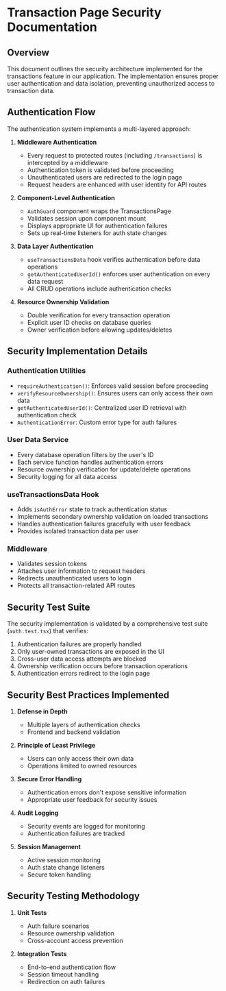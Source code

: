 # Transaction Page Security Documentation

## Overview

This document outlines the security architecture implemented for the transactions feature in our application. The implementation ensures proper user authentication and data isolation, preventing unauthorized access to transaction data.

## Authentication Flow

The authentication system implements a multi-layered approach:

1. **Middleware Authentication**
   - Every request to protected routes (including `/transactions`) is intercepted by a middleware
   - Authentication token is validated before proceeding
   - Unauthenticated users are redirected to the login page
   - Request headers are enhanced with user identity for API routes

2. **Component-Level Authentication**
   - `AuthGuard` component wraps the TransactionsPage
   - Validates session upon component mount
   - Displays appropriate UI for authentication failures
   - Sets up real-time listeners for auth state changes

3. **Data Layer Authentication**
   - `useTransactionsData` hook verifies authentication before data operations
   - `getAuthenticatedUserId()` enforces user authentication on every data request
   - All CRUD operations include authentication checks

4. **Resource Ownership Validation**
   - Double verification for every transaction operation
   - Explicit user ID checks on database queries
   - Owner verification before allowing updates/deletes

## Security Implementation Details

### Authentication Utilities
- `requireAuthentication()`: Enforces valid session before proceeding
- `verifyResourceOwnership()`: Ensures users can only access their own data
- `getAuthenticatedUserId()`: Centralized user ID retrieval with authentication check
- `AuthenticationError`: Custom error type for auth failures

### User Data Service
- Every database operation filters by the user's ID
- Each service function handles authentication errors
- Resource ownership verification for update/delete operations
- Security logging for all data access

### useTransactionsData Hook
- Adds `isAuthError` state to track authentication status
- Implements secondary ownership validation on loaded transactions
- Handles authentication failures gracefully with user feedback
- Provides isolated transaction data per user

### Middleware
- Validates session tokens
- Attaches user information to request headers
- Redirects unauthenticated users to login
- Protects all transaction-related API routes

## Security Test Suite

The security implementation is validated by a comprehensive test suite (`auth.test.tsx`) that verifies:

1. Authentication failures are properly handled
2. Only user-owned transactions are exposed in the UI 
3. Cross-user data access attempts are blocked
4. Ownership verification occurs before transaction operations
5. Authentication errors redirect to the login page

## Security Best Practices Implemented

1. **Defense in Depth**
   - Multiple layers of authentication checks
   - Frontend and backend validation

2. **Principle of Least Privilege**
   - Users can only access their own data
   - Operations limited to owned resources

3. **Secure Error Handling**
   - Authentication errors don't expose sensitive information
   - Appropriate user feedback for security issues

4. **Audit Logging**
   - Security events are logged for monitoring
   - Authentication failures are tracked

5. **Session Management**
   - Active session monitoring
   - Auth state change listeners
   - Secure token handling

## Security Testing Methodology

1. **Unit Tests**
   - Auth failure scenarios
   - Resource ownership validation
   - Cross-account access prevention

2. **Integration Tests**
   - End-to-end authentication flow
   - Session timeout handling
   - Redirection on auth failures 